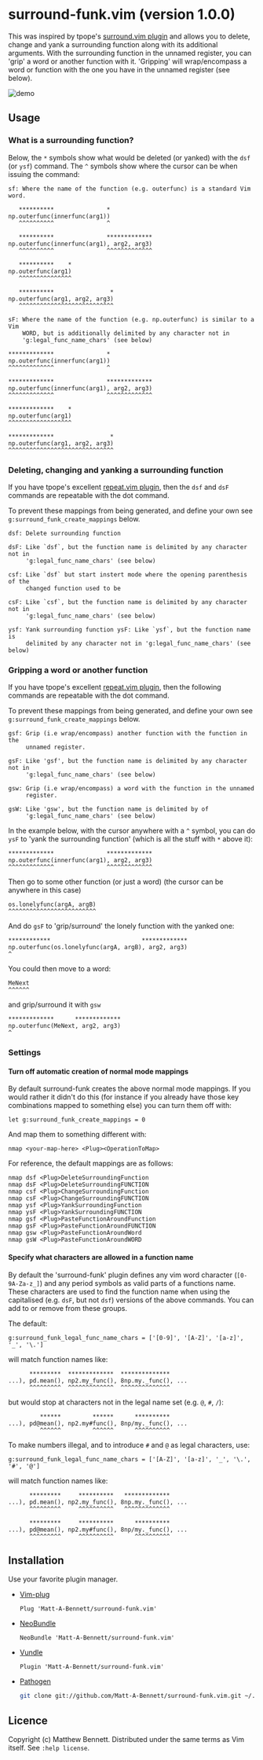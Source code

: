 # surround-funk.vim (version 1.0.0)

This was inspired by tpope's [surround.vim
plugin](https://github.com/tpope/vim-surround) and allows you to delete, change
and yank a surrounding function along with its additional arguments. With the
surrounding function in the unnamed register, you can 'grip' a word or another
function with it. 'Gripping' will wrap/encompass a word or function with the
one you have in the unnamed register (see below).

![demo](demo.gif)

## Usage

### What is a surrounding function?

Below, the `*` symbols show what would be deleted (or yanked) with the `dsf`
(or `ysf`) command. The `^` symbols show where the cursor can be when issuing
the command:

```
sf: Where the name of the function (e.g. outerfunc) is a standard Vim word.

   **********               *
np.outerfunc(innerfunc(arg1))
   ^^^^^^^^^^               ^

   **********               *************
np.outerfunc(innerfunc(arg1), arg2, arg3)
   ^^^^^^^^^^               ^^^^^^^^^^^^^

   **********    *
np.outerfunc(arg1)
   ^^^^^^^^^^^^^^^

   **********                *
np.outerfunc(arg1, arg2, arg3)
   ^^^^^^^^^^^^^^^^^^^^^^^^^^^
```

```
sF: Where the name of the function (e.g. np.outerfunc) is similar to a Vim
    WORD, but is additionally delimited by any character not in
    'g:legal_func_name_chars' (see below)

*************               *
np.outerfunc(innerfunc(arg1))
^^^^^^^^^^^^^               ^

*************               *************
np.outerfunc(innerfunc(arg1), arg2, arg3)
^^^^^^^^^^^^^               ^^^^^^^^^^^^^

*************    *
np.outerfunc(arg1)
^^^^^^^^^^^^^^^^^^

*************                *
np.outerfunc(arg1, arg2, arg3)
^^^^^^^^^^^^^^^^^^^^^^^^^^^^^^
```

### Deleting, changing and yanking a surrounding function

If you have tpope's excellent [repeat.vim
plugin](https://github.com/tpope/vim-repeat), then the `dsf` and `dsF` commands
are repeatable with the dot command.

To prevent these mappings from being generated, and define your own see
`g:surround_funk_create_mappings` below.

```
dsf: Delete surrounding function

dsF: Like `dsf`, but the function name is delimited by any character not in 
     'g:legal_func_name_chars' (see below)

csf: Like `dsf` but start instert mode where the opening parenthesis of the
     changed function used to be

csF: Like `csf`, but the function name is delimited by any character not in 
     'g:legal_func_name_chars' (see below)

ysf: Yank surrounding function ysF: Like `ysf`, but the function name is
     delimited by any character not in 'g:legal_func_name_chars' (see below)
```

### Gripping a word or another function

If you have tpope's excellent [repeat.vim
plugin](https://github.com/tpope/vim-repeat), then the following commands are
repeatable with the dot command.

To prevent these mappings from being generated, and define your own see
`g:surround_funk_create_mappings` below.

```
gsf: Grip (i.e wrap/encompass) another function with the function in the
     unnamed register.

gsF: Like 'gsf', but the function name is delimited by any character not in 
     'g:legal_func_name_chars' (see below)

gsw: Grip (i.e wrap/encompass) a word with the function in the unnamed 
     register.

gsW: Like 'gsw', but the function name is delimited by of 
     'g:legal_func_name_chars' (see below)
```

In the example below, with the cursor anywhere with a `^` symbol, you can do
`ysF` to 'yank the surrounding function' (which is all the stuff with `*` above
it):

```
*************               *************
np.outerfunc(innerfunc(arg1), arg2, arg3)
^^^^^^^^^^^^^               ^^^^^^^^^^^^^
```

Then go to some other function (or just a word) (the cursor can be anywhere in
this case)

```
os.lonelyfunc(argA, argB)
^^^^^^^^^^^^^^^^^^^^^^^^^
```

And do `gsF` to 'grip/surround' the lonely function with the yanked one:

```
************                          *************
np.outerfunc(os.lonelyfunc(argA, argB), arg2, arg3)
^
```

You could then move to a word:

```
MeNext
^^^^^^
```

and grip/surround it with `gsw`

```
*************      *************
np.outerfunc(MeNext, arg2, arg3)
^
```

### Settings

#### Turn off automatic creation of normal mode mappings

By default surround-funk creates the above normal mode mappings. If you would
rather it didn't do this (for instance if you already have those key
combinations mapped to something else) you can turn them off with:

```
let g:surround_funk_create_mappings = 0
```

And map them to something different with:

```
nmap <your-map-here> <Plug><OperationToMap>
```

For reference, the default mappings are as follows:

```
nmap dsf <Plug>DeleteSurroundingFunction
nmap dsF <Plug>DeleteSurroundingFUNCTION
nmap csf <Plug>ChangeSurroundingFunction
nmap csF <Plug>ChangeSurroundingFUNCTION
nmap ysf <Plug>YankSurroundingFunction
nmap ysF <Plug>YankSurroundingFUNCTION
nmap gsf <Plug>PasteFunctionAroundFunction
nmap gsF <Plug>PasteFunctionAroundFUNCTION
nmap gsw <Plug>PasteFunctionAroundWord
nmap gsW <Plug>PasteFunctionAroundWORD
```

#### Specify what characters are allowed in a function name

By default the 'surround-funk' plugin defines any vim word character
(`[0-9A-Za-z_]`) and any period symbols as valid parts of a functions name.
These characters are used to find the function name when using the capitalised
(e.g. `dsF`, but not `dsf`) versions of the above commands. You can add to or
remove from these groups.

The default:

```
g:surround_funk_legal_func_name_chars = ['[0-9]', '[A-Z]', '[a-z]', '_', '\.']
```

will match function names like:

```
      *********  *************  **************
...), pd.mean(), np2.my_func(), 8np.my._func(), ...
      ^^^^^^^^^  ^^^^^^^^^^^^^  ^^^^^^^^^^^^^^
```

but would stop at characters not in the legal name set (e.g. `@`, `#`, `/`):

```
         ******         ******      **********
...), pd@mean(), np2.my#func(), 8np/my._func(), ...
         ^^^^^^         ^^^^^^      ^^^^^^^^^^
```

To make numbers illegal, and to introduce `#` and `@` as legal characters, use:

```
g:surround_funk_legal_func_name_chars = ['[A-Z]', '[a-z]', '_', '\.', '#', '@']
```

will match function names like:

```
      *********     **********   *************
...), pd.mean(), np2.my_func(), 8np.my._func(), ...
      ^^^^^^^^^     ^^^^^^^^^^   ^^^^^^^^^^^^^

      *********     **********      **********
...), pd@mean(), np2.my#func(), 8np/my._func(), ...
      ^^^^^^^^^     ^^^^^^^^^^      ^^^^^^^^^^
```

## Installation

Use your favorite plugin manager.

- [Vim-plug][vim-plug]

    ```vim
    Plug 'Matt-A-Bennett/surround-funk.vim'
    ```

- [NeoBundle][neobundle]

    ```vim
    NeoBundle 'Matt-A-Bennett/surround-funk.vim'
    ```

- [Vundle][vundle]

    ```vim
    Plugin 'Matt-A-Bennett/surround-funk.vim'
    ```

- [Pathogen][pathogen]

    ```sh
    git clone git://github.com/Matt-A-Bennett/surround-funk.vim.git ~/.vim/bundle/surround-funk.vim
    ```

[neobundle]: https://github.com/Shougo/neobundle.vim
[vundle]: https://github.com/gmarik/vundle
[vim-plug]: https://github.com/junegunn/vim-plug
[pathogen]: https://github.com/tpope/vim-pathogen

## Licence
 Copyright (c) Matthew Bennett. Distributed under the same terms as Vim itself.
 See `:help license`.

